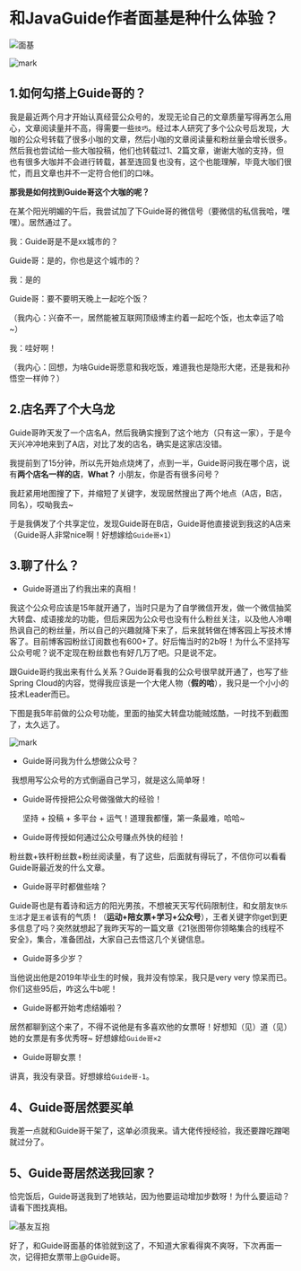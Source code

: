 # 和JavaGuide作者面基是种什么体验？

![面基](http://cdn.jayh.club/blog/20200901/lkiR5uXa5lg5.png?imageslim)



![mark](http://cdn.jayh.club/blog/20200901/bADGq1rfIb8K.png?imageslim)



## 1.如何勾搭上Guide哥的？

我是最近两个月才开始认真经营公众号的，发现无论自己的文章质量写得再怎么用心，文章阅读量并不高，得需要一些`技巧`。经过本人研究了多个公众号后发现，大咖的公众号转载了很多小咖的文章，然后小咖的文章阅读量和粉丝量会增长很多。
然后我也尝试给一些大咖投稿，他们也转载过1、2篇文章，谢谢大咖的支持，但也有很多大咖并不会进行转载，甚至连回复也没有，这个也能理解，毕竟大咖们很忙，而且文章也并不一定符合他们的口味。

**那我是如何找到Guide哥这个大咖的呢？**

在某个阳光明媚的午后，我尝试加了下Guide哥的微信号（要微信的私信我哈，嘿嘿）。居然通过了。

我：Guide哥是不是xx城市的？

Guide哥：是的，你也是这个城市的？

我：是的

Guide哥：要不要明天晚上一起吃个饭？

（我内心：兴奋不一，居然能被互联网顶级博主约着一起吃个饭，也太幸运了哈~）

我：哇好啊！

（我内心：回想，为啥Guide哥愿意和我吃饭，难道我也是隐形大佬，还是我和孙悟空一样帅？）

## 2.店名弄了个大乌龙

Guide哥昨天发了一个店名A，然后我确实搜到了这个地方（只有这一家），于是今天兴冲冲地来到了A店，对比了发的店名，确实是这家店没错。

我提前到了15分钟，所以先开始点烧烤了，点到一半，Guide哥问我在哪个店，说有**两个店名一样的店**，**What？** 小朋友，你是否有很多问号？

我赶紧用地图搜了下，并缩短了关键字，发现居然搜出了两个地点（A店，B店，同名），哎呦我去~

于是我俩发了个共享定位，发现Guide哥在B店，Guide哥他直接说到我这的A店来（Guide哥人非常nice啊！好想嫁给`Guide哥×1`）

## 3.聊了什么？

- Guide哥道出了约我出来的真相！

我这个公众号应该是15年就开通了，当时只是为了自学微信开发，做一个微信抽奖大转盘、成语接龙的功能，但后来因为公众号也没有什么粉丝关注，以及他人冷嘲热讽自己的粉丝量，所以自己的兴趣就降下来了，后来就转做在博客园上写技术博客了。目前博客园粉丝订阅数也有600+了。好后悔当时的2b呀！为什么不坚持写公众号呢？说不定现在粉丝数也有好几万了吧。只是说不定。

跟Guide哥约我出来有什么关系？Guide哥看我的公众号很早就开通了，也写了些Spring Cloud的内容，觉得我应该是一个大佬人物（**假的哈**），我只是一个小小的技术Leader而已。

下图是我5年前做的公众号功能，里面的抽奖大转盘功能贼炫酷，一时找不到截图了，太久远了。

![mark](http://cdn.jayh.club/blog/20200901/y7KoFAwUWq9x.png?imageslim)

- Guide哥问我为什么想做公众号？

​         我想用写公众号的方式倒逼自己学习，就是这么简单呀！

- Guide哥传授把公众号做强做大的经验！

  坚持 + 投稿 + 多平台 + 运气！道理我都懂，第一条最难，哈哈~

- Guide哥传授如何通过公众号赚点外快的经验！

​         粉丝数+铁杆粉丝数+粉丝阅读量，有了这些，后面就有得玩了，不信你可以看看Guide哥最近发的什么文章。

- Guide哥平时都做些啥？

​         Guide哥也是有着诗和远方的阳光男孩，不想被天天写代码限制住，和女朋友`快乐生活`才是`王者`该有的气质！（**运动+陪女票+学习+公众号**），王者关键字你get到更多信息了吗？突然就想起了我昨天写的一篇文章《21张图带你领略集合的线程不安全》，集合，准备团战，大家自己去悟这几个关键信息。

- Guide哥多少岁？

当他说出他是2019年毕业生的时候，我并没有惊呆，我只是very very 惊呆而已。你们这些95后，咋这么牛b呢！

- Guide哥都开始考虑结婚啦？

居然都聊到这个来了，不得不说他是有多喜欢他的女票呀！好想知（见）道（见）她的女票是有多优秀呀~ 好想嫁给`Guide哥×2`

- Guide哥聊女票！

讲真，我没有录音。好想嫁给`Guide哥-1`。

## 4、Guide哥居然要买单

我差一点就和Guide哥干架了，这单必须我来。请大佬传授经验，我还要蹭吃蹭喝就过分了。

## 5、Guide哥居然送我回家？

恰完饭后，Guide哥送我到了地铁站，因为他要运动增加步数呀！为什么要运动？请看下图找真相。

![基友互抱](http://cdn.jayh.club/blog/20200902/ATR0fQIOSyTr.png?imageslim)

好了，和Guide哥面基的体验就到这了，不知道大家看得爽不爽呀，下次再面一次，记得把女票带上@Guide哥。